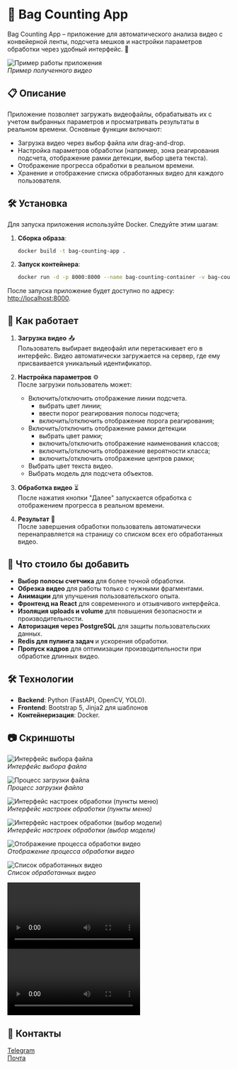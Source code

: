 # 🧳 Bag Counting App

Bag Counting App – приложение для автоматического анализа видео с конвейерной ленты, подсчета мешков и настройки параметров обработки через удобный интерфейс. 🚀

![Пример работы приложения](media/output.png)  
*Пример полученного видео*

## 📋 Описание

Приложение позволяет загружать видеофайлы, обрабатывать их с учетом выбранных параметров и просматривать результаты в реальном времени. Основные функции включают:
- Загрузка видео через выбор файла или drag-and-drop.
- Настройка параметров обработки (например, зона реагирования подсчета, отображение рамки детекции, выбор цвета текста).
- Отображение прогресса обработки в реальном времени.
- Хранение и отображение списка обработанных видео для каждого пользователя.

## 🛠 Установка

Для запуска приложения используйте Docker. Следуйте этим шагам:

1. **Сборка образа**:
   ```bash
   docker build -t bag-counting-app .
   ```

2. **Запуск контейнера**:
   ```bash
   docker run -d -p 8000:8000 --name bag-counting-container -v bag-counting-volume:/app/volume -v bag-counting-uploads:/app/uploads bag-counting-app
   ```

После запуска приложение будет доступно по адресу: [http://localhost:8000](http://localhost:8000).

## 🚀 Как работает

1. **Загрузка видео** 📤  
   Пользователь выбирает видеофайл или перетаскивает его в интерфейс. Видео автоматически загружается на сервер, где ему присваивается уникальный идентификатор.

2. **Настройка параметров** ⚙️  
   После загрузки пользователь может:
   - Включить/отключить отображение линии подсчета.
     - выбрать цвет линии;
     - ввести порог реагирования полосы подсчета;
     - включить/отключить отображение порога реагирования;
   - Включить/отключить отображение рамки детекции
     - выбрать цвет рамки;
     - включить/отключить отображение наименования классов;
     - включить/отключить отображение вероятности класса;
     - включить/отключить отображение центров рамки;
    - Выбрать цвет текста видео.
    - Выбрать модель для подсчета объектов.

3. **Обработка видео** ⏳  
   После нажатия кнопки "Далее" запускается обработка с отображением прогресса в реальном времени.

4. **Результат** 🎉  
   После завершения обработки пользователь автоматически перенаправляется на страницу со списком всех его обработанных видео.

## 🔮 Что стоило бы добавить

- **Выбор полосы счетчика** для более точной обработки.
- **Обрезка видео** для работы только с нужными фрагментами.
- **Анимации** для улучшения пользовательского опыта.
- **Фронтенд на React** для современного и отзывчивого интерфейса.
- **Изоляция uploads и volume** для повышения безопасности и производительности.
- **Авторизация через PostgreSQL** для защиты пользовательских данных.
- **Redis для пулинга задач** и ускорения обработки.
- **Пропуск кадров** для оптимизации производительности при обработке длинных видео.

## 🛠 Технологии

- **Backend**: Python (FastAPI, OpenCV, YOLO).
- **Frontend**: Bootstrap 5, Jinja2 для шаблонов
- **Контейнеризация**: Docker.

## 📷 Скриншоты

![Интерфейс выбора файла](media/1.png)  
*Интерфейс выбора файла*

![Процесс загрузки файла](media/2.png)  
*Процесс загрузки файла*

![Интерфейс настроек обработки (пункты меню)](media/3.png)  
*Интерфейс настроек обработки (пункты меню)*

![Интерфейс настроек обработки (выбор модели)](media/4.png)  
*Интерфейс настроек обработки (выбор модели)*

![Отображение процесса обработки видео](media/5.png)  
*Отображение процесса обработки видео*

![Список обработанных видео](media/6.png)  
*Список обработанных видео*

<video controls>
  <source src="media/screenrecorded.mp4" type="video/mp4">
  Ваш браузер не поддерживает видео.
</video>

<video controls>
  <source src="media/output_video (cut).mp4" type="video/mp4">
  Ваш браузер не поддерживает видео.
</video>

## 📧 Контакты

[Telegram](https://t.me/@brmi1)  
[Почта](mailto:hii.brmi@gmail.com)

